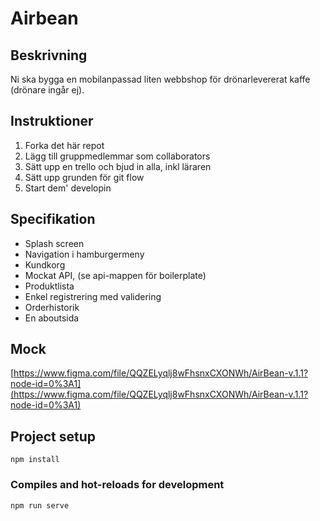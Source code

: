 # Airbean

## Beskrivning
Ni ska bygga en mobilanpassad liten webbshop för drönarlevererat kaffe (drönare ingår ej).

## Instruktioner

1. Forka det här repot
2. Lägg till gruppmedlemmar som collaborators
3. Sätt upp en trello och bjud in alla, inkl läraren
4. Sätt upp grunden för git flow
5. Start dem' developin

## Specifikation

* Splash screen
* Navigation i hamburgermeny
* Kundkorg
* Mockat API, (se api-mappen för boilerplate)
* Produktlista
* Enkel registrering med validering
* Orderhistorik
* En aboutsida

## Mock
[https://www.figma.com/file/QQZELyqlj8wFhsnxCXONWh/AirBean-v.1.1?node-id=0%3A1](https://www.figma.com/file/QQZELyqlj8wFhsnxCXONWh/AirBean-v.1.1?node-id=0%3A1)

## Project setup
```
npm install
```

### Compiles and hot-reloads for development
```
npm run serve
```